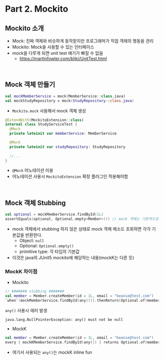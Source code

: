 # Part 2. Mockito

## Mockito 소개
- Mock: 진짜 객체와 비슷하게 동작핟지만 프로그래머가 직접 객체의 행동을 관리
- Mockito: Mock을 사용할 수 있는 인터페이스
- mock을 다루게 되면 unit test 얘기가 빠질 수 없음
  - https://martinfowler.com/bliki/UnitTest.html

<br>

## Mock 객체 만들기
```kotlin
val mockMemberService = mock(MemberService::class.java)
val mockStudyRepository = mock(StudyRepository::class.java)
```
- `Mockito.mock` 사용해서 mock 객체 생성

```kotlin
@ExtendWith(MockitoExtension::class)
internal class StudyServiceTest {
  @Mock
  private lateinit var memberService: MemberService

  @Mock
  private lateinit var studyRepository: StudyRepository
  
  //...
}
```
- `@Mock` 어노테이션 이용
- 어노테이션 사용시 `MockitoExtension` 확장 플러그인 적용해야함

<br>

## Mock 객체 Stubbing
```kotlin
val optional = mockMemberService.findById(1L)
assertEquals(optional, Optional.empty<Member>()) // mock 객체는 기본적으로 Optional.empty로 반환
```
- mock 객체에서 stubbing 하지 않은 상태로 mock 객체 메소드 조회하면 각각 기본값을 반환한다.
  - Object: `null` 
  - Optional: `Optional.empty()`
  - primitive type: 각 타입의 기본값
- 이것은 java의 JUnit5 mockito에 해당하는 내용(mockK는 다른 듯)

### MockK 차이점
- Mockito
```kotlin
// ####### stubbing #######
val member = Member.createMember(id = 1L, email = "beanie@test.com")
`when`(mockMemberService.findById(any())).thenReturn(Optional.of(member))
```
`any()` 사용시 에러 발생
```text
java.lang.NullPointerException: any() must not be null
```
- MockK
```kotlin
val member = Member.createMember(id = 1L, email = "beanie@test.com")
every { mockKMemberService.findById(any()) } returns Optional.of(member) // any() 사용 가능
```
- 여기서 사용되는 `any()`는 mockK inline fun
